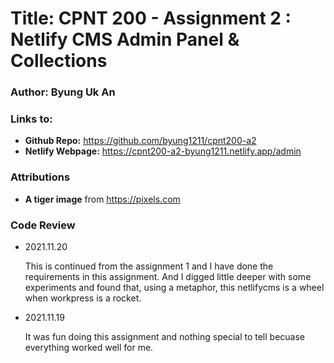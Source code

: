# Title: CPNT 200 - Assignment 2 : Netlify CMS Admin Panel & Collections
### Author: Byung Uk An
### Links to:
  - **Github Repo:** https://github.com/byung1211/cpnt200-a2
  - **Netlify Webpage:** https://cpnt200-a2-byung1211.netlify.app/admin
  
### Attributions

- **A tiger image** from https://pixels.com

### Code Review
	
- 2021.11.20

  This is continued from the assignment 1 and I have done the requirements in this assignment.
  And I digged little deeper with some experiments and found that, using a metaphor, this netlifycms is a wheel when workpress is a rocket. 

- 2021.11.19
	
	It was fun doing this assignment and nothing special to tell becuase everything worked well for me.
	
